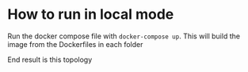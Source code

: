 # How to run in local mode

Run the docker compose file with ```docker-compose up```. This will build the image from the Dockerfiles in each folder

End result is this topology

![]()